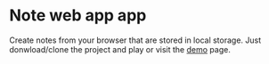 # Note web app app

Create notes from your browser that are stored in local storage.
Just donwload/clone the project and play or visit the [demo](https://elastic-pasteur-f21a3e.netlify.com/) page.
